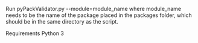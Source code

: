 Run pyPackValidator.py --module=module_name
where module_name needs to be the name of the package placed in the packages folder, which should be in the same directory as the script.

Requirements
Python 3
